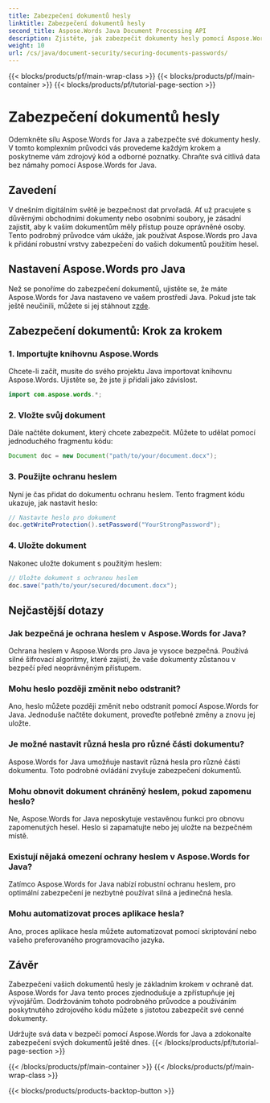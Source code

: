 ```yaml
---
title: Zabezpečení dokumentů hesly
linktitle: Zabezpečení dokumentů hesly
second_title: Aspose.Words Java Document Processing API
description: Zjistěte, jak zabezpečit dokumenty hesly pomocí Aspose.Words for Java. Tento podrobný průvodce obsahuje zdrojový kód a odborné tipy. Chraňte svá data.
weight: 10
url: /cs/java/document-security/securing-documents-passwords/
---
```


{{< blocks/products/pf/main-wrap-class >}}
{{< blocks/products/pf/main-container >}}
{{< blocks/products/pf/tutorial-page-section >}}

# Zabezpečení dokumentů hesly


Odemkněte sílu Aspose.Words for Java a zabezpečte své dokumenty hesly. V tomto komplexním průvodci vás provedeme každým krokem a poskytneme vám zdrojový kód a odborné poznatky. Chraňte svá citlivá data bez námahy pomocí Aspose.Words for Java.


## Zavedení

V dnešním digitálním světě je bezpečnost dat prvořadá. Ať už pracujete s důvěrnými obchodními dokumenty nebo osobními soubory, je zásadní zajistit, aby k vašim dokumentům měly přístup pouze oprávněné osoby. Tento podrobný průvodce vám ukáže, jak používat Aspose.Words pro Java k přidání robustní vrstvy zabezpečení do vašich dokumentů použitím hesel.

## Nastavení Aspose.Words pro Java

Než se ponoříme do zabezpečení dokumentů, ujistěte se, že máte Aspose.Words for Java nastaveno ve vašem prostředí Java. Pokud jste tak ještě neučinili, můžete si jej stáhnout z[zde](https://releases.aspose.com/words/java/).

## Zabezpečení dokumentů: Krok za krokem

### 1. Importujte knihovnu Aspose.Words

Chcete-li začít, musíte do svého projektu Java importovat knihovnu Aspose.Words. Ujistěte se, že jste ji přidali jako závislost.

```java
import com.aspose.words.*;
```

### 2. Vložte svůj dokument

Dále načtěte dokument, který chcete zabezpečit. Můžete to udělat pomocí jednoduchého fragmentu kódu:

```java
Document doc = new Document("path/to/your/document.docx");
```

### 3. Použijte ochranu heslem

Nyní je čas přidat do dokumentu ochranu heslem. Tento fragment kódu ukazuje, jak nastavit heslo:

```java
// Nastavte heslo pro dokument
doc.getWriteProtection().setPassword("YourStrongPassword");
```

### 4. Uložte dokument

Nakonec uložte dokument s použitým heslem:

```java
// Uložte dokument s ochranou heslem
doc.save("path/to/your/secured/document.docx");
```

## Nejčastější dotazy

### Jak bezpečná je ochrana heslem v Aspose.Words for Java?

Ochrana heslem v Aspose.Words pro Java je vysoce bezpečná. Používá silné šifrovací algoritmy, které zajistí, že vaše dokumenty zůstanou v bezpečí před neoprávněným přístupem.

### Mohu heslo později změnit nebo odstranit?

Ano, heslo můžete později změnit nebo odstranit pomocí Aspose.Words for Java. Jednoduše načtěte dokument, proveďte potřebné změny a znovu jej uložte.

### Je možné nastavit různá hesla pro různé části dokumentu?

Aspose.Words for Java umožňuje nastavit různá hesla pro různé části dokumentu. Toto podrobné ovládání zvyšuje zabezpečení dokumentů.

### Mohu obnovit dokument chráněný heslem, pokud zapomenu heslo?

Ne, Aspose.Words for Java neposkytuje vestavěnou funkci pro obnovu zapomenutých hesel. Heslo si zapamatujte nebo jej uložte na bezpečném místě.

### Existují nějaká omezení ochrany heslem v Aspose.Words for Java?

Zatímco Aspose.Words for Java nabízí robustní ochranu heslem, pro optimální zabezpečení je nezbytné používat silná a jedinečná hesla.

### Mohu automatizovat proces aplikace hesla?

Ano, proces aplikace hesla můžete automatizovat pomocí skriptování nebo vašeho preferovaného programovacího jazyka.

## Závěr

Zabezpečení vašich dokumentů hesly je základním krokem v ochraně dat. Aspose.Words for Java tento proces zjednodušuje a zpřístupňuje jej vývojářům. Dodržováním tohoto podrobného průvodce a používáním poskytnutého zdrojového kódu můžete s jistotou zabezpečit své cenné dokumenty.

Udržujte svá data v bezpečí pomocí Aspose.Words for Java a zdokonalte zabezpečení svých dokumentů ještě dnes.
{{< /blocks/products/pf/tutorial-page-section >}}

{{< /blocks/products/pf/main-container >}}
{{< /blocks/products/pf/main-wrap-class >}}

{{< blocks/products/products-backtop-button >}}
